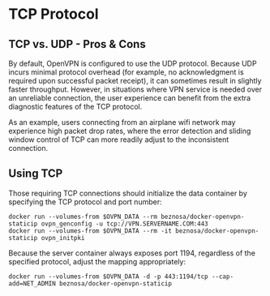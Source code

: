 # TCP Protocol

## TCP vs. UDP - Pros & Cons
By default, OpenVPN is configured to use the UDP protocol.  Because UDP incurs minimal protocol overhead (for example, no acknowledgment is required upon successful packet receipt), it can sometimes result in slightly faster throughput.  However, in situations where VPN service is needed over an unreliable connection, the user experience can benefit from the extra diagnostic features of the TCP protocol.

As an example, users connecting from an airplane wifi network may experience high packet drop rates, where the error detection and sliding window control of TCP can more readily adjust to the inconsistent connection.

## Using TCP
Those requiring TCP connections should initialize the data container by specifying the TCP protocol and port number:

    docker run --volumes-from $OVPN_DATA --rm beznosa/docker-openvpn-staticip ovpn_genconfig -u tcp://VPN.SERVERNAME.COM:443
    docker run --volumes-from $OVPN_DATA --rm -it beznosa/docker-openvpn-staticip ovpn_initpki

Because the server container always exposes port 1194, regardless of the
specified protocol, adjust the mapping appropriately:

    docker run --volumes-from $OVPN_DATA -d -p 443:1194/tcp --cap-add=NET_ADMIN beznosa/docker-openvpn-staticip

